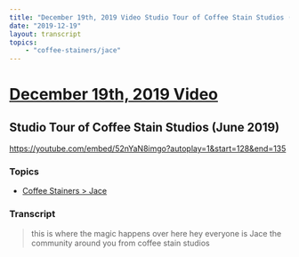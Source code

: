 ```yaml
---
title: "December 19th, 2019 Video Studio Tour of Coffee Stain Studios (June 2019)"
date: "2019-12-19"
layout: transcript
topics:
    - "coffee-stainers/jace"
---
```

# [December 19th, 2019 Video](../2019-12-19.md)
## Studio Tour of Coffee Stain Studios (June 2019)
https://youtube.com/embed/52nYaN8imgo?autoplay=1&start=128&end=135

### Topics
* [Coffee Stainers > Jace](../topics/coffee-stainers/jace.md)

### Transcript

> this is where the magic happens over here hey everyone is Jace the community around you from coffee stain studios
